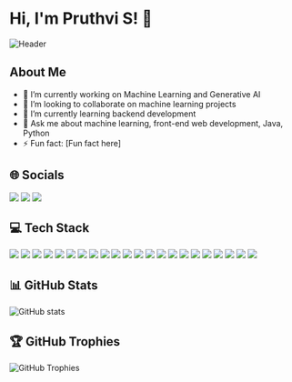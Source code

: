 # Hi, I'm Pruthvi S! 👋

![Header](https://img.com/header_image.jpg)

## About Me

- 🔭 I’m currently working on Machine Learning and Generative AI
- 👯 I’m looking to collaborate on machine learning projects
- 🌱 I’m currently learning backend development
- 💬 Ask me about machine learning, front-end web development, Java, Python
- ⚡ Fun fact: [Fun fact here]

## 🌐 Socials

[<img src="https://img.icons8.com/color/48/000000/instagram-new.png"/>](https://www.instagram.com/your_instagram)
[<img src="https://img.icons8.com/color/48/000000/linkedin.png"/>](https://www.linkedin.com/in/your_linkedin)
[<img src="https://img.icons8.com/color/48/000000/twitter--v1.png"/>](https://www.twitter.com/your_twitter)

## 💻 Tech Stack

[<img src="https://img.icons8.com/color/48/000000/c-programming.png"/>](#)
[<img src="https://img.icons8.com/color/48/000000/css3.png"/>](#)
[<img src="https://img.icons8.com/color/48/000000/html-5.png"/>](#)
[<img src="https://img.icons8.com/color/48/000000/java-coffee-cup-logo.png"/>](#)
[<img src="https://img.icons8.com/color/48/000000/javascript.png"/>](#)
[<img src="https://img.icons8.com/color/48/000000/python.png"/>](#)
[<img src="https://img.icons8.com/color/48/000000/firebase.png"/>](#)
[<img src="https://img.icons8.com/fluency/48/000000/netlify.png"/>](#)
[<img src="https://img.icons8.com/color/48/000000/anaconda.png"/>](#)
[<img src="https://img.icons8.com/color/48/000000/django.png"/>](#)
[<img src="https://img.icons8.com/color/48/000000/api-settings.png"/>](#)
[<img src="https://img.icons8.com/color/48/000000/npm.png"/>](#)
[<img src="https://img.icons8.com/color/48/000000/nodejs.png"/>](#)
[<img src="https://img.icons8.com/color/48/000000/react-native.png"/>](#)
[<img src="https://img.icons8.com/windows/32/000000/react-router.png"/>](#)
[<img src="https://img.icons8.com/color/48/000000/numpy.png"/>](#)
[<img src="https://img.icons8.com/color/48/000000/pandas.png"/>](#)
[<img src="https://img.icons8.com/office/16/000000/plotly.png"/>](#)
[<img src="https://img.icons8.com/color/48/000000/scikit-learn.png"/>](#)
[<img src="https://img.icons8.com/fluency/48/000000/scipy.png"/>](#)
[<img src="https://img.icons8.com/color/48/000000/tensorflow.png"/>](#)
[<img src="https://img.icons8.com/color/48/000000/linux.png"/>](#)

## 📊 GitHub Stats

![GitHub stats](https://github-readme-stats.vercel.app/api?username=Prureddy&show_icons=true&theme=dark)

## 🏆 GitHub Trophies

![GitHub Trophies](https://github-profile-trophy.vercel.app/?username=Prureddy)

